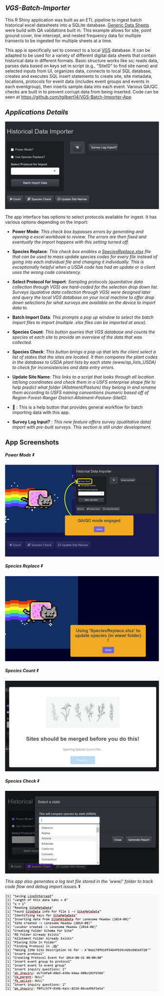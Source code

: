 
## ***VGS-Batch-Importer***


This R Shiny application was built as an ETL pipeline to ingest batch historical excel datasheets into a SQLite database. [Generic Data Sheets](www/Generic%20Sheets%20for%20Data%20Import/NestedFreq_GC_LineIntercept_HistoricalDataEntry_2025.xlsm) were build with QA validations built in. This example allows for site, point ground cover, line intercept, and nested frequency data for multiple transects to be ingested for multiple sheets at a time.

This app is specifically set to connect to a local [VGS](https://vgs.arizona.edu/) database. It can be adapted to be used for a variety of different digital data sheets that contain historical data in different formats. Basic structure works like so; reads data, parses data based on keys set in script (e.g., "SiteID" to find site name) and selected inputs from UI, organizes data, connects to local SQL database, creates and executes SQL insert statements to create site, site metadata, locations, protocols for event data (includes event groups and events in each eventgroup), then inserts sample data into each event. Various QA/QC checks are built in to prevent corrupt data from being inserted. Code can be seen at <https://github.com/tgilbert14/VGS-Batch-Importer-App>

## ***Applications Details***

![*Main UI View*](assets/mainUI.jpg)

The app interface has options to select protocols available for ingest. It has various options depending on the import:

-   **Power Mode**: *This check box bypasses errors by generating and opening a excel workbook to review. The errors are then fixed and eventually the import happens with this setting turned off.*

-   **Species Replace**: *This check box enables a [SpeciesReplace.xlsx](www/SpeciesReplace.xlsx) file that can be used to mass update species codes for every file instead of going into each individual file and changing it individually. This is exceptionally helpful when a USDA code has had an update or a client uses the wrong code consistency.*

-   **Select Protocol for Import**: *Sampling protocols (quanitative data collection through VGS) are hard-coded for the selection drop down list. Surveys (qualative data collection through VGS) were designed later and query the local VGS database on your local machine to offer drop down selections for what surveys are available on the device to import data to.*

-   **Batch Import Data**: *This prompts a pop up window to select the batch import files to import (multiple .xlsx files can be imported at once).*

-   **Species Count**: *This button queries that VGS database and counts the species at each site to provide an overview of the data that was collected.*

-   **Species Check**: *This button brings a pop up that lets the client select a list of states that the sites are located. It then compares the plant codes in the database to USDA plant lists by each state (www/sp_lists_USDA) to check for inconsistencies and data entry errors.*

-   **Update Site Name**: *This links to a script that looks through all location lat/long coordinates and check them in a USFS enterprise shape file to help predict what folder (Allotment/Pasture) they belong in and rename them according to USFS naming conventions (numeric based off of Region-Forest-Ranger District-Allotment-Pasture-SiteID).*

-   **🦐** : This is a help button that provides general workflow for batch importing data with this app.

-   **Survey Log Input?** : *This new feature offers survey (qualitative data) import with pre-built surveys. This section is still under development.*


## App Screenshots

##### *Power Mode* ⏬

![](assets/powerMode.jpg)

##### *Species Replace* ⏬

![](assets/speciesReplace.jpg)

##### *Species Count* ⏬

![](assets/speciesCount.jpg)

##### *Species Check* ⏬

![](assets/speciesCheck.jpg)

*This app also generates a log text file stored in the 'www/' folder to track code flow and debug import issues.* ⏬

![*www/r_output.txt log*](assets/logExample.jpg)

